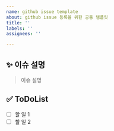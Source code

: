 ```yaml
---
name: github issue template
about: github issue 등록을 위한 공통 템플릿
title: ''
labels: ''
assignees: ''

---
```


## ✨ 이슈 설명
> 이슈 설명
## ✅ ToDoList
- [ ] 할 일 1
- [ ] 할 일 2
